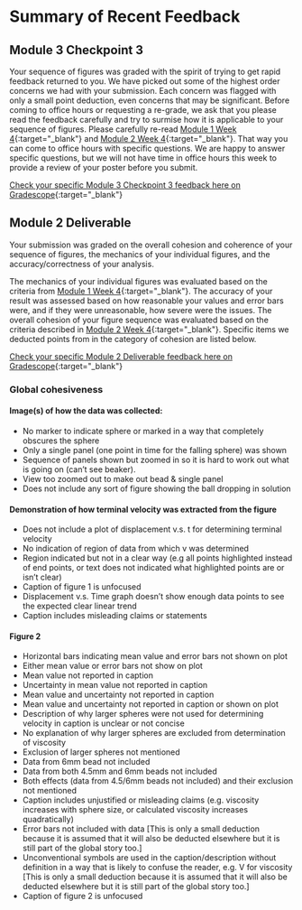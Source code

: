 # Summary of Recent Feedback

## Module 3 Checkpoint 3

Your sequence of figures was graded with the spirit of trying to get rapid feedback returned to you. We have picked out some of the highest order concerns we had with your submission. Each concern was flagged with only a small point deduction, even concerns that may be significant. Before coming to office hours or requesting a re-grade, we ask that you please read the feedback carefully and try to surmise how it is applicable to your sequence of figures. Please carefully re-read [Module 1 Week 4](https://physics-50.github.io/Module-1/week4){:target="_blank"} and [Module 2 Week 4](https://physics-50.github.io/Module-2/week4){:target="_blank"}. That way you can come to office hours with specific questions. We are happy to answer specific questions, but we will not have time in office hours this week to provide a review of your poster before you submit. 

[Check your specific Module 3 Checkpoint 3 feedback here on Gradescope](https://www.gradescope.com/courses/165932/assignments/828013){:target="_blank"}

## Module 2 Deliverable

Your submission was graded on the overall cohesion and coherence of your sequence of figures, the mechanics of your individual figures, and the accuracy/correctness of your analysis. 

The mechanics of your individual figures was evaluated based on the criteria from [Module 1 Week 4](https://physics-50.github.io/Module-1/week4){:target="_blank"}. The accuracy of your result was assessed based on how reasonable your values and error bars were, and if they were unreasonable, how severe were the issues. The overall cohesion of your figure sequence was evaluated based on the criteria described in [Module 2 Week 4](https://physics-50.github.io/Module-2/week4){:target="_blank"}. Specific items we deducted points from in the category of cohesion are listed below.

[Check your specific Module 2 Deliverable feedback here on Gradescope](https://www.gradescope.com/courses/165932/assignments/770299){:target="_blank"}

### Global cohesiveness

#### Image(s) of how the data was collected:
+ No marker to indicate sphere or marked in a way that completely obscures the sphere 
+ Only a single panel (one point in time for the falling sphere) was shown
+ Sequence of panels shown but zoomed in so it is hard to work out what is going on (can’t see beaker). 
+ View too zoomed out to make out bead & single panel 
+ Does not include any sort of figure showing the ball dropping in solution 

#### Demonstration of how terminal velocity was extracted from the figure
+ Does not include a plot of displacement v.s. t for determining terminal velocity
+ No indication of region of data from which v was determined 
+ Region indicated but not in a clear way (e.g all points highlighted instead of end points, or text does not indicated what highlighted points are or isn’t clear) 
+ Caption of figure 1 is unfocused 
+ Displacement v.s. Time graph doesn’t show enough data points to see the expected clear linear trend 
+ Caption includes misleading claims or statements 

#### Figure 2
+ Horizontal bars indicating mean value and error bars not shown on plot 
+ Either mean value or error bars not show on plot 
+ Mean value not reported in caption 
+ Uncertainty in mean value not reported in caption 
+ Mean value and uncertainty not reported in caption 
+ Mean value and uncertainty not reported in caption or shown on plot 
+ Description of why larger spheres were not used for determining velocity in caption is unclear or not concise 
+ No explanation of why larger spheres are excluded from determination of viscosity
+ Exclusion of larger spheres not mentioned 
+ Data from 6mm bead not included 
+ Data from both 4.5mm and 6mm beads not included 
+ Both effects (data from 4.5/6mm beads not included) and their exclusion not mentioned 
+ Caption includes unjustified or misleading claims (e.g. viscosity increases with sphere size, or calculated viscosity increases quadratically)  
+ Error bars not included with data  [This is only a small deduction because it is assumed that it will also be deducted elsewhere but it is still part of the global story too.]
+ Unconventional symbols are used in the caption/description without definition in a way that is likely to confuse the reader, e.g. V for viscosity  [This is only a small deduction because it is assumed that it will also be deducted elsewhere but it is still part of the global story too.]
+ Caption of figure 2 is unfocused 
